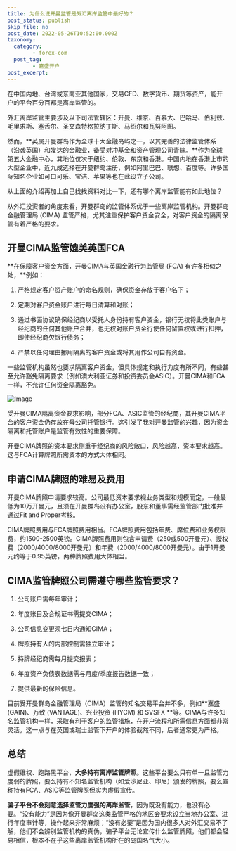 ```yaml
---
title: 为什么说开曼监管是外汇离岸监管中最好的？
post_status: publish
skip_file: no
post_date: 2022-05-26T10:52:00.000Z
taxonomy:
  category:
        - forex-com
  post_tag:
        - 嘉盛开户
post_excerpt: 
---
```

在中国内地、台湾或东南亚其他国家，交易CFD、数字货币、期货等资产，能开户的平台百分百都是离岸监管的。

外汇离岸监管主要涉及以下司法管辖区：开曼、维京、百慕大、巴哈马、伯利兹、毛里求斯、塞舌尔、圣文森特格拉纳丁斯、马绍尔和瓦努阿图。

然而，**英属开曼群岛作为全球十大金融岛屿之一，以其完善的法律监管体系（沿袭英国）和发达的金融业，备受对冲基金和资产管理公司青睐。**作为全球第五大金融中心，其地位仅次于纽约、伦敦、东京和香港。中国内地在香港上市的大型企业中，近九成选择在开曼群岛注册，例如阿里巴巴、联想、百度等。许多国际知名企业如可口可乐、宝洁、苹果等也在此设立子公司。

从上面的介绍再加上自己找找资料对比一下，还有哪个离岸监管能有如此地位？

从外汇投资者的角度来看，开曼群岛的监管体系优于一些离岸监管机构。开曼群岛金融管理局 (CIMA) 监管严格，尤其注重保护客户资金安全，对客户资金的隔离保管有着严格的要求。

## 开曼CIMA监管媲美英国FCA

**在保障客户资金方面，开曼CIMA与英国金融行为监管局 (FCA) 有许多相似之处，**例如：

1. 严格规定客户资产账户的命名规则，确保资金存放于客户名下；

1. 定期对客户资金账户进行每日清算和对账；

1. 通过书面协议确保经纪商以受托人身份持有客户资金，银行无权将此类账户与经纪商的任何其他账户合并，也无权对账户资金行使任何留置权或进行扣押，即使经纪商欠银行债务；

1. 严禁以任何理由挪用隔离的客户资金或将其用作公司自有资金。

一些监管机构虽然也要求隔离客户资金，但具体规定和执行力度有所不同，有些甚至允许豁免隔离要求（例如澳大利亚证券和投资委员会ASIC）。开曼CIMA和FCA一样，不允许任何资金隔离豁免。

![Image](https://prod-files-secure.s3.us-west-2.amazonaws.com/39ed1227-6d7d-4570-be36-9ccd4a2c4241/bd849744-3fcb-4a37-8312-357962c8f065/image.png?X-Amz-Algorithm=AWS4-HMAC-SHA256&X-Amz-Content-Sha256=UNSIGNED-PAYLOAD&X-Amz-Credential=ASIAZI2LB466VOV2RT3R%2F20250630%2Fus-west-2%2Fs3%2Faws4_request&X-Amz-Date=20250630T041330Z&X-Amz-Expires=3600&X-Amz-Security-Token=IQoJb3JpZ2luX2VjELr%2F%2F%2F%2F%2F%2F%2F%2F%2F%2FwEaCXVzLXdlc3QtMiJHMEUCIFyklY8uhDO8FaRIf2vHIoiLhd7Dmm%2FVQpnjrE0%2BXprwAiEAo6AuQM7%2B%2B4me1A992jm0n0t9ykaIL3hoflqAOrc9BmwqiAQIs%2F%2F%2F%2F%2F%2F%2F%2F%2F%2F%2FARAAGgw2Mzc0MjMxODM4MDUiDKW96hU2obTMrHrJ9yrcA1hF16FLZ7vrUE8cHcJvBACjjkEaUrpT1IZQoJ93hPJW1AM%2FB%2FCAWo5OT1hbZcmnr7l0f%2F4NgAiK%2BX52hD5s6Buk4PuVXNpm%2Bc6bmikDDLQnwEGYohHos5MZpc3DGGR%2FmxOOaaT%2BeOc3AiXK4plX7v1%2BUmnIEaBGCHcSAONwZ0jfJjiWrmNglu9%2FO3EWlNSnUc8AKDSqeIf1nIktsNj1NXGM8sv9Qy3IZR%2BVU8x2FdZMqGM%2Fe93h2bHgMIFjvxqbjY8VZ1FTH7L593kTCMPCKzmmtcH3WslGCZ%2FvUFD%2BUQBFOt1VDdWorOmz37%2BS1NeuEmKdsQ2khVKmtc6xmRSWqAtDCgVYIR4Omgq8ihnpx1visCdXq%2F%2F7ULrk9pVOTZB1aNeD0SPbrBPoV4GynUjq%2BUsYmBwgzLWrSqgMenF8WufXsr8KBbKHYqk9SeN0VaZr8g5tkKsZycC0VNiTs9l8cGowC7gUFltCZK15EQM1JWsViOqHYEN9qeI4xezcCSP%2BluhHGxT7vjD%2FEK6eZYk4xKHZRYUEpP27xyOuKeFCFbGOm3tPA8If6OIKj2gqQ9hStOplKAZUeJO7lBxDUS7BpQuGCcc56U34IJ9qh7i%2BGOqPEYLQxQLIxoniIxOjMJfSh8MGOqUB1Fog99EWKw98tRCmFKhpj3pGzsW%2BXFPXdYj6pnVSFcb84%2F74Bj4mED1cS0JfJRujaRDqyDMci8pU53WtcO4Ila8OqFRURIdzdAhE6kNzHxOkpCHEe1W9TRBYzbUQTVEjzHHaH17A2NjgBeOyWH%2BqjLDMzHIPLQr5zKAzdTJ3izCVKK47LFKZKQLBJAV%2FtK5uWuh4lf0dGRAIlsGlTiGGxF2jQzJ3&X-Amz-Signature=5dd6129d53bf32fd9685a44f1cf3cfc308c02b2ea7849aecd92c7aedf56d3219&X-Amz-SignedHeaders=host&x-amz-checksum-mode=ENABLED&x-id=GetObject)

受开曼CIMA隔离资金要求影响，部分FCA、ASIC监管的经纪商，其开曼CIMA平台的客户资金仍存放在母公司托管银行。这引发了我对开曼监管的兴趣，因为资金隔离和托管账户是监管有效性的重要保障。

开曼CIMA牌照的资本要求侧重于经纪商的风险敞口，风险越高，资本要求越高。这与FCA计算牌照所需资本的方式大体相同。

## **申请CIMA牌照的难易及费用**

开曼CIMA牌照申请要求较高。公司最低资本要求视业务类型和规模而定，一般最低为10万开曼元，且须在开曼群岛设有办公室，股东和董事需经监管部门批准并通过Fit and Proper考核。

CIMA牌照费用与FCA牌照费用相当。FCA牌照费用包括年费、席位费和业务权限费，约1500-2500英镑。CIMA牌照费用则包含申请费（250或500开曼元）、授权费（2000/4000/8000开曼元）和年费（2000/4000/8000开曼元）。由于1开曼元约等于0.95英镑，两种牌照费用大体相当。

## CIMA监管牌照公司需遵守哪些监管要求？

1. 公司账户需每年审计；

1. 年度账目及合规证书需提交CIMA；

1. 公司信息变更须七日内通知CIMA；

1. 牌照持有人的内部控制需独立审计；

1. 持牌经纪商需每月提交报表；

1. 年度资产负债表数据需与月度/季度报告数据一致；

1. 提供最新的保险信息。

目前受开曼群岛金融管理局（CIMA）监管的知名交易平台并不多，例如**嘉盛 (GAIN)、万致 (VANTAGE)、兴业投资 (HYCM) 和 SVSFX **等。CIMA与许多知名监管机构一样，采取有利于客户的监管措施，在开户流程和所需信息方面都非常灵活。这一点与在英国或瑞士监管下开户的体验截然不同，后者通常更为严格。

## 总结

虚假维权、跑路黑平台，**大多持有离岸监管牌照**。这些平台要么只有单一且监管力度弱的牌照，要么持有不知名监管机构（如爱沙尼亚、印尼）颁发的牌照，要么宣称持有FCA、ASIC等监管牌照但实为虚假宣传。

**骗子平台不会刻意选择监管力度强的离岸监管**，因为既没有能力，也没有必要。“没有能力”是因为像开曼群岛这类监管严格的地区会要求设立当地办公室、进行年度审计等，操作起来非常麻烦；“没有必要”是因为国内很多人对外汇交易不了解，他们不会辨别监管机构的真伪，骗子平台无论宣传什么监管牌照，他们都会轻易相信，根本不在乎这些离岸监管机构所在的岛国名气大小。